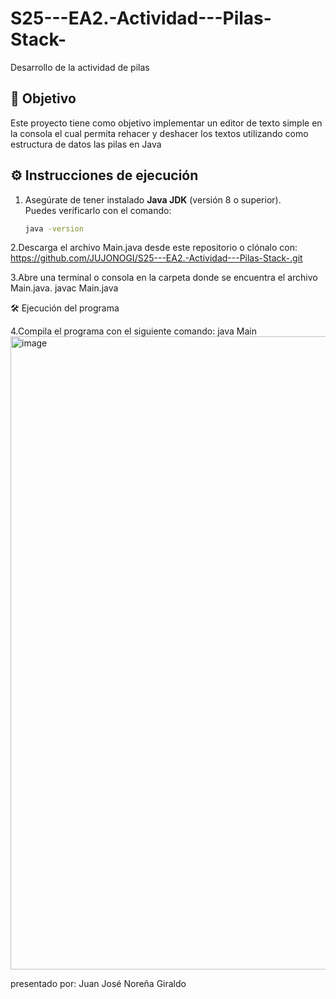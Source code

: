 # S25---EA2.-Actividad---Pilas-Stack-
Desarrollo de la actividad de pilas
## 🎯 Objetivo
Este proyecto tiene como objetivo implementar un editor de texto simple en la consola el cual permita rehacer y deshacer los textos utilizando como estructura de datos las pilas en Java

## ⚙️ Instrucciones de ejecución

1. Asegúrate de tener instalado **Java JDK** (versión 8 o superior).  
   Puedes verificarlo con el comando:
   ```bash
   java -version

2.Descarga el archivo Main.java desde este repositorio o clónalo con:
https://github.com/JUJONOGI/S25---EA2.-Actividad---Pilas-Stack-.git

3.Abre una terminal o consola en la carpeta donde se encuentra el archivo Main.java.
javac Main.java

🛠️ Ejecución del programa

4.Compila el programa con el siguiente comando:
  java Main
<img width="1760" height="1013" alt="image" src="https://github.com/user-attachments/assets/94f0e707-a9d0-4a42-8af2-6d25c2bc409b" />

presentado por: Juan José Noreña Giraldo
